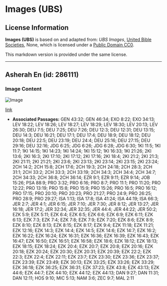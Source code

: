 # Images (UBS)

## License Information

**Images (UBS)** is based on and adapted from: _UBS Images_, [United Bible Societies](https://unitedbiblesocieties.org/), None, which is licensed under a [Public Domain CC0](https://creativecommons.org/public-domain/cc0/).

This markdown version is provided under the same license.



--------------------------------

## Asherah En (id: 286111)

### Image Content

![Image](https://cdn.aquifer.bible/aquifer-content/resources/Media/WEB-0464_asherah_en.jpg)

[link](https://cdn.aquifer.bible/aquifer-content/resources/Media/WEB-0464_asherah_en.jpg)

* **Associated Passages:** GEN 43:32; GEN 46:34; EXO 8:22; EXO 34:13; LEV 18:22; LEV 18:26; LEV 18:27; LEV 18:29; LEV 18:30; LEV 20:13; LEV 26:30; DEU 7:5; DEU 7:25; DEU 7:26; DEU 12:3; DEU 12:31; DEU 13:15; DEU 14:3; DEU 16:21; DEU 17:1; DEU 17:4; DEU 18:9; DEU 18:12; DEU 20:18; DEU 22:5; DEU 23:19; DEU 24:4; DEU 25:16; DEU 27:15; DEU 29:16; DEU 32:16; JDG 6:25; JDG 6:26; JDG 6:28; JDG 6:30; 1KI 11:5; 1KI 11:7; 1KI 14:15; 1KI 14:23; 1KI 14:24; 1KI 15:12; 1KI 16:33; 1KI 21:26; 2KI 13:6; 2KI 16:3; 2KI 17:10; 2KI 17:12; 2KI 17:16; 2KI 18:4; 2KI 21:2; 2KI 21:3; 2KI 21:11; 2KI 21:21; 2KI 23:6; 2KI 23:13; 2KI 23:14; 2KI 23:15; 2KI 23:24; 2CH 14:2; 2CH 15:8; 2CH 17:6; 2CH 19:3; 2CH 24:18; 2CH 28:3; 2CH 31:1; 2CH 33:2; 2CH 33:3; 2CH 33:19; 2CH 34:3; 2CH 34:4; 2CH 34:7; 2CH 34:33; 2CH 36:8; 2CH 36:14; EZR 9:1; EZR 9:11; EZR 9:14; JOB 15:26; PSA 88:9; PRO 3:32; PRO 6:16; PRO 8:7; PRO 11:1; PRO 11:20; PRO 12:22; PRO 13:19; PRO 15:8; PRO 15:9; PRO 15:26; PRO 16:5; PRO 16:12; PRO 17:15; PRO 20:10; PRO 20:23; PRO 21:27; PRO 24:9; PRO 26:25; PRO 28:9; PRO 29:27; ISA 1:13; ISA 17:8; ISA 41:24; ISA 44:19; ISA 66:3; JER 2:7; JER 4:1; JER 6:15; JER 7:10; JER 7:30; JER 8:12; JER 13:27; JER 16:18; JER 17:2; JER 32:34; JER 32:35; JER 44:4; JER 44:22; JER 50:2; EZK 5:9; EZK 5:11; EZK 6:4; EZK 6:5; EZK 6:6; EZK 6:9; EZK 6:11; EZK 6:13; EZK 7:3; EZK 7:4; EZK 7:8; EZK 7:9; EZK 7:20; EZK 8:6; EZK 8:9; EZK 8:10; EZK 8:13; EZK 8:15; EZK 8:17; EZK 9:4; EZK 11:18; EZK 11:21; EZK 12:16; EZK 14:3; EZK 14:4; EZK 14:5; EZK 14:6; EZK 14:7; EZK 16:2; EZK 16:22; EZK 16:24; EZK 16:31; EZK 16:36; EZK 16:39; EZK 16:43; EZK 16:47; EZK 16:50; EZK 16:51; EZK 16:58; EZK 18:6; EZK 18:12; EZK 18:13; EZK 18:15; EZK 18:24; EZK 20:4; EZK 20:7; EZK 20:8; EZK 20:16; EZK 20:18; EZK 20:24; EZK 20:30; EZK 20:31; EZK 20:39; EZK 22:2; EZK 22:3; EZK 22:4; EZK 22:11; EZK 23:7; EZK 23:30; EZK 23:36; EZK 23:37; EZK 23:39; EZK 23:49; EZK 30:13; EZK 33:25; EZK 33:26; EZK 33:29; EZK 36:18; EZK 36:25; EZK 36:31; EZK 37:23; EZK 43:8; EZK 43:13; EZK 44:6; EZK 44:7; EZK 44:10; EZK 44:12; EZK 44:13; DAN 9:27; DAN 11:31; DAN 12:11; HOS 9:10; MIC 5:13; NAM 3:6; ZEC 9:7; MAL 2:11

